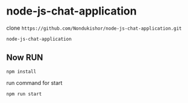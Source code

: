 # node-js-chat-application

clone ```https://github.com/Nondukishor/node-js-chat-application.git```

```
node-js-chat-application
```
## Now RUN
```
npm install
```

run command for start

```
npm run start
```
